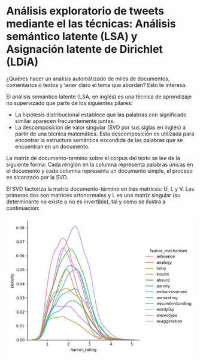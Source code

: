 # Análisis exploratorio de tweets mediante el las técnicas: Análisis semántico latente (LSA) y Asignación latente de Dirichlet (LDiA)

¿Quiéres hacer un análisis automátizado de miles de documentos, comentarios o textos y tener claro el tema que abordan? Esto te interesa.

El análisis semántico latente (LSA, en inglés) es una técnica de aprendizaje no supervizado que parte de los siguientes pilares: 

- La hipótesis distribucional establece que las palabras con significado similar aparecen frecuentemente juntas. 
- La descomposición de valor singular (SVD por sus siglas en inglés) a partir de una técnica matemática. Esta descomposición es utilizada para encontrar la estructura semántica escondida de las palabras que se encuentran en un documento.

La matriz de documento-termino sobre el corpus del texto se lee de la siguiente forma: Cada renglón en la columna representa palabras únicas en el documento y cada columna representa un documento simple, el proceso es alcanzado por la SVD.

El SVD factoriza la matriz documento-término en tres matrices: U, L y V. Las primeras dos son matrices ortonormales y L es una matriz singular (su determinante no existe o no es invertible), tal y como se ilustra a continuación:

![image.png](https://github.com/RodGuarneros/LSA_Topics_in_Twitter_NLP/blob/main/humor.jpg)

